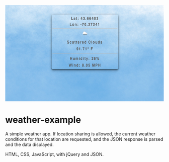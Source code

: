 ![Screenshot](/images/weather-thumb.jpg)
# weather-example
A simple weather app. If location sharing is allowed, the current weather conditions for that location are requested, and the JSON response is parsed and the data displayed.

HTML, CSS, JavaScript, with jQuery and JSON.
